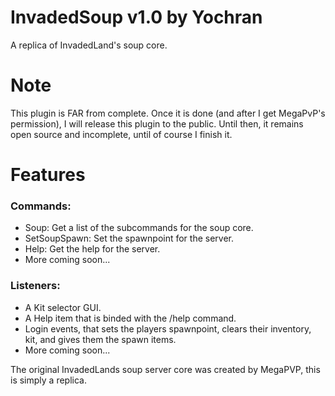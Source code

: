 # InvadedSoup v1.0 by Yochran
A replica of InvadedLand's soup core.

# Note
This plugin is FAR from complete. Once it is done (and after I get MegaPvP's permission), I will release this plugin to the public. Until then, it remains open source and incomplete, until of course I finish it.

# Features

### Commands:
  - Soup: Get a list of the subcommands for the soup core.
  - SetSoupSpawn: Set the spawnpoint for the server.
  - Help: Get the help for the server.
  - More coming soon...
  
### Listeners:
  - A Kit selector GUI.
  - A Help item that is binded with the /help command.
  - Login events, that sets the players spawnpoint, clears their inventory, kit, and gives them the spawn items.
  - More coming soon...
  
The original InvadedLands soup server core was created by MegaPVP, this is simply a replica.
